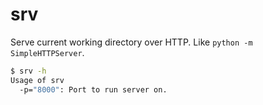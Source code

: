 # srv

Serve current working directory over HTTP. Like `python -m SimpleHTTPServer`.

```bash
$ srv -h
Usage of srv
  -p="8000": Port to run server on.
```
